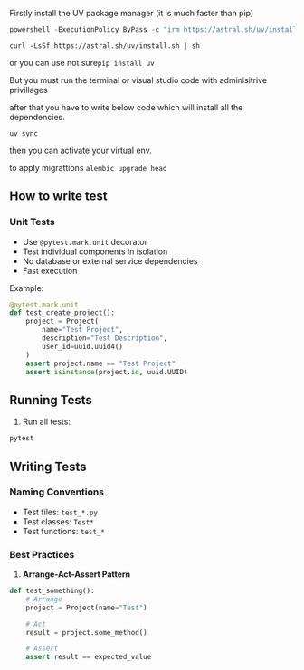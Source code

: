Firstly install the UV package manager (it is much faster than pip)

```powershell
powershell -ExecutionPolicy ByPass -c "irm https://astral.sh/uv/install.ps1 | iex
```

```MacOS
curl -LsSf https://astral.sh/uv/install.sh | sh
```

or you can use not sure`pip install uv`

But you must run the terminal or visual studio code with adminisitrive privillages

after that you have to write below code which will install all the dependencies.

```
uv sync
```

then you can activate your virtual env.

to apply migrattions `alembic upgrade head`

## How to write test

### Unit Tests

- Use `@pytest.mark.unit` decorator
- Test individual components in isolation
- No database or external service dependencies
- Fast execution

Example:

```python
@pytest.mark.unit
def test_create_project():
    project = Project(
        name="Test Project",
        description="Test Description",
        user_id=uuid.uuid4()
    )
    assert project.name == "Test Project"
    assert isinstance(project.id, uuid.UUID)
```

## Running Tests

1. Run all tests:

```bash
pytest
```

## Writing Tests

### Naming Conventions

- Test files: `test_*.py`
- Test classes: `Test*`
- Test functions: `test_*`

### Best Practices

1. **Arrange-Act-Assert Pattern**

```python
def test_something():
    # Arrange
    project = Project(name="Test")

    # Act
    result = project.some_method()

    # Assert
    assert result == expected_value
```
